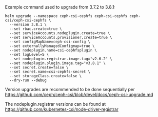 Example command used to upgrade from 3.7.2 to 3.8.1:

```
helm upgrade --namespace ceph-csi-cephfs ceph-csi-cephfs ceph-csi/ceph-csi-cephfs \
  --version 3.8.1 \
  --set rbac.create=true \
  --set serviceAccounts.nodeplugin.create=true \
  --set serviceAccounts.provisioner.create=true \
  --set configMapName=ceph-csi-config \
  --set externallyManagedConfigmap=true \
  --set nodeplugin.name=csi-cephfsplugin \
  --set logLevel=5 \
  --set nodeplugin.registrar.image.tag="v2.6.2" \
  --set nodeplugin.plugin.image.tag="v3.8.1" \
  --set secret.create=false \
  --set secret.name=csi-cephfs-secret \
  --set storageClass.create=false \
  --dry-run --debug
```


Version upgrades are recommended to be done sequentially per https://github.com/ceph/ceph-csi/blob/devel/docs/ceph-csi-upgrade.md

The nodeplugin.registrar versions can be found at https://github.com/kubernetes-csi/node-driver-registrar
